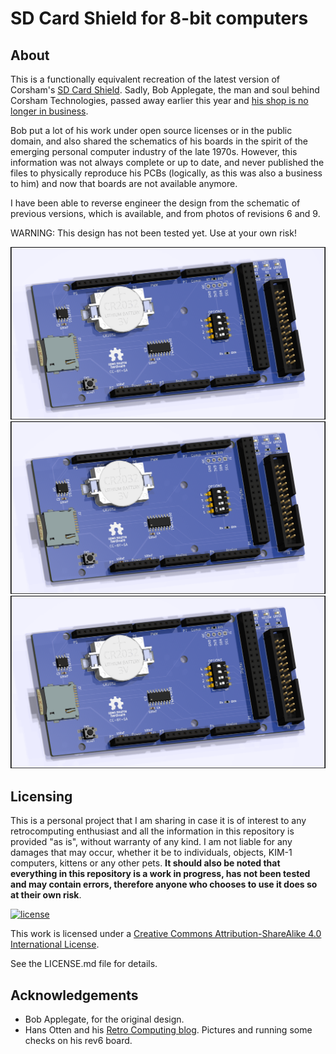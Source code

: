 # SD Card Shield for 8-bit computers

## About

This is a functionally equivalent recreation of the latest version of Corsham's [SD Card Shield](https://www.corshamtech.com/new-version-of-sd-card-shield/). Sadly, Bob Applegate, the man and soul behind Corsham Technologies, passed away earlier this year and [his shop is no longer in business](https://www.corshamtech.com/bad-news-and-the-future/).

Bob put a lot of his work under open source licenses or in the public domain, and also shared the schematics of his boards in the spirit of the emerging personal computer industry of the late 1970s. However, this information was not always complete or up to date, and never published the files to physically reproduce his PCBs (logically, as this was also a business to him) and now that boards are not available anymore.  

I have been able to reverse engineer the design from the schematic of previous versions, which is available, and from photos of revisions 6 and 9.

WARNING: This design has not been tested yet. Use at your own risk!

![components](https://github.com/eduardocasino/sd-card-shield/blob/main/images/sd-card-shield.png?raw=true)
![front](https://github.com/eduardocasino/sd-card-shield/blob/main/images/sd-card-shield.png?raw=true)
![back](https://github.com/eduardocasino/sd-card-shield/blob/main/images/sd-card-shield.png?raw=true)


## Licensing

This is a personal project that I am sharing in case it is of interest to any retrocomputing enthusiast and all the information in this repository is provided "as is", without warranty of any kind. I am not liable for any damages that may occur, whether it be to individuals, objects, KIM-1 computers, kittens or any other pets. **It should also be noted that everything in this repository is a work in progress, has not been tested and may contain errors, therefore anyone who chooses to use it does so at their own risk**.

[![license](https://i.creativecommons.org/l/by-sa/4.0/88x31.png)](http://creativecommons.org/licenses/by-sa/4.0/)

This work is licensed under a [Creative Commons Attribution-ShareAlike 4.0 International License](http://creativecommons.org/licenses/by-sa/4.0/).

See the LICENSE.md file for details.

## Acknowledgements

* Bob Applegate, for the original design. 
* Hans Otten and his [Retro Computing blog](http://retro.hansotten.nl/). Pictures and running some checks on his rev6 board.
